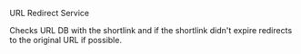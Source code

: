 URL Redirect Service

Checks URL DB with the shortlink and if the shortlink didn't expire redirects to the original URL if possible.
